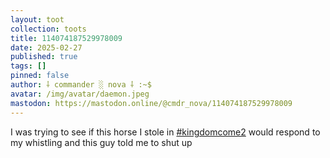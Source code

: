 ```yaml
---
layout: toot
collection: toots
title: 114074187529978009
date: 2025-02-27
published: true
tags: []
pinned: false
author: ⸸ commander ░ nova ⸸ :~$
avatar: /img/avatar/daemon.jpeg
mastodon: https://mastodon.online/@cmdr_nova/114074187529978009
---
```


I was trying to see if this horse I stole in [#kingdomcome2](https://mastodon.online/tags/kingdomcome2) would respond to my whistling and this guy told me to shut up
